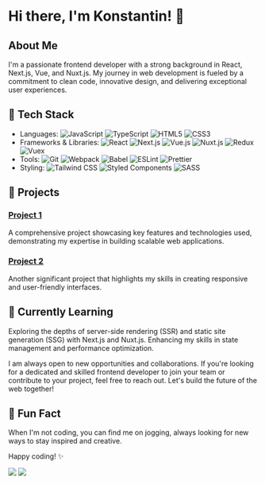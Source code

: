 # Hi there, I'm Konstantin! 👋

## About Me
I'm a passionate frontend developer with a strong background in React, Next.js, Vue, and Nuxt.js. My journey in web development is fueled by a commitment to clean code, innovative design, and delivering exceptional user experiences.

## 🔧 Tech Stack
- Languages: ![JavaScript](https://img.shields.io/badge/-JavaScript-F7DF1E?logo=javascript&logoColor=black) ![TypeScript](https://img.shields.io/badge/-TypeScript-007ACC?logo=typescript&logoColor=white) ![HTML5](https://img.shields.io/badge/-HTML5-E34F26?logo=html5&logoColor=white) ![CSS3](https://img.shields.io/badge/-CSS3-1572B6?logo=css3&logoColor=white)
- Frameworks & Libraries: ![React](https://img.shields.io/badge/-React-61DAFB?logo=react&logoColor=black) ![Next.js](https://img.shields.io/badge/-Next.js-000000?logo=next.js&logoColor=white) ![Vue.js](https://img.shields.io/badge/-Vue.js-4FC08D?logo=vue.js&logoColor=white) ![Nuxt.js](https://img.shields.io/badge/-Nuxt.js-00C58E?logo=nuxt.js&logoColor=white) ![Redux](https://img.shields.io/badge/-Redux-764ABC?logo=redux&logoColor=white) ![Vuex](https://img.shields.io/badge/-Vuex-4FC08D?logo=vue.js&logoColor=white)
- Tools: ![Git](https://img.shields.io/badge/-Git-F05032?logo=git&logoColor=white) ![Webpack](https://img.shields.io/badge/-Webpack-8DD6F9?logo=webpack&logoColor=black) ![Babel](https://img.shields.io/badge/-Babel-F9DC3E?logo=babel&logoColor=black) ![ESLint](https://img.shields.io/badge/-ESLint-4B32C3?logo=eslint&logoColor=white) ![Prettier](https://img.shields.io/badge/-Prettier-F7B93E?logo=prettier&logoColor=black)
- Styling: ![Tailwind CSS](https://img.shields.io/badge/-Tailwind%20CSS-38B2AC?logo=tailwind-css&logoColor=white) ![Styled Components](https://img.shields.io/badge/-Styled%20Components-DB7093?logo=styled-components&logoColor=white) ![SASS](https://img.shields.io/badge/-SASS-CC6699?logo=sass&logoColor=white)

## 🚀 Projects
### [Project 1](link_to_project_1)
A comprehensive project showcasing key features and technologies used, demonstrating my expertise in building scalable web applications.

### [Project 2](link_to_project_2)
Another significant project that highlights my skills in creating responsive and user-friendly interfaces.

## 🌱 Currently Learning
Exploring the depths of server-side rendering (SSR) and static site generation (SSG) with Next.js and Nuxt.js. Enhancing my skills in state management and performance optimization.

I am always open to new opportunities and collaborations. If you're looking for a dedicated and skilled frontend developer to join your team or contribute to your project, feel free to reach out. Let's build the future of the web together!

## 🌟 Fun Fact
When I'm not coding, you can find me on jogging, always looking for new ways to stay inspired and creative.

Happy coding! ✨

![](http://github-profile-summary-cards.vercel.app/api/cards/repos-per-language?username=checkkick&theme=panda)
![](http://github-profile-summary-cards.vercel.app/api/cards/stats?username=checkkick&theme=panda) 
